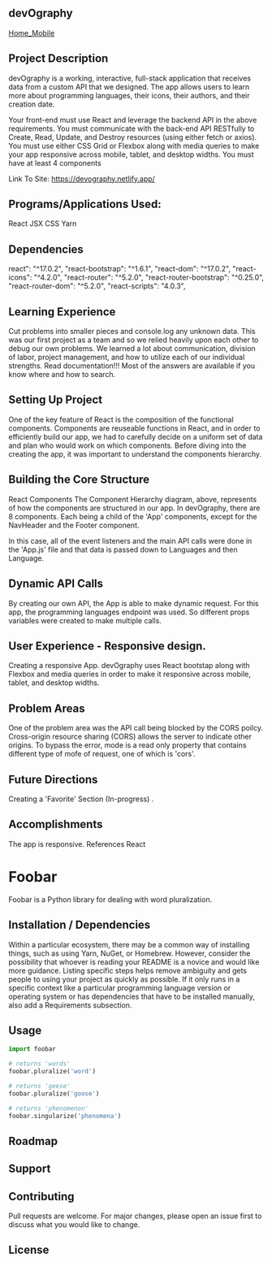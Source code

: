 ## devOgraphy
[Home_Mobile](https://user-images.githubusercontent.com/65795477/125976547-f39ebe7f-00e5-4988-b107-ff53a5ca906f.jpeg)


## Project Description
devOgraphy is a working, interactive, full-stack application that receives data from a custom API that we designed. The app allows users to learn more about programming languages, their icons, their authors, and their creation date.

Your front-end must use React and leverage the backend API in the above requirements.
You must communicate with the back-end API RESTfully to Create, Read, Update, and Destroy resources (using either fetch or axios).
You must use either CSS Grid or Flexbox along with media queries to make your app responsive across mobile, tablet, and desktop widths.
You must have at least 4 components

Link To Site: https://devography.netlify.app/

## Programs/Applications Used:
React
JSX
CSS
Yarn

## Dependencies
react": "^17.0.2",
    "react-bootstrap": "^1.6.1",
    "react-dom": "^17.0.2",
    "react-icons": "^4.2.0",
    "react-router": "^5.2.0",
    "react-router-bootstrap": "^0.25.0",
    "react-router-dom": "^5.2.0",
    "react-scripts": "4.0.3",

## Learning Experience
Cut problems into smaller pieces and console.log any unknown data. This was our first project as a team and so we relied heavily upon each other to debug our own problems. We learned a lot about communication, division of labor, project management, and how to utilize each of our individual strengths. Read documentation!!! Most of the answers are available if you know where and how to search.

## Setting Up Project
One of the key feature of React is the composition of the functional components. Components are reuseable functions in React, and in order to efficiently build our app, we had to carefully decide on a uniform set of data and plan who would work on which components. Before diving into the creating the app, it was important to understand the components hierarchy.



## Building the Core Structure
React Components
The Component Hierarchy diagram, above, represents of how the components are structured in our app. In devOgraphy, there are 8 components. Each being a child of the 'App' components, except for the NavHeader and the Footer component.

In this case, all of the event listeners and the main API calls were done in the 'App.js' file and that data is passed down to Languages and then Language.



## Dynamic API Calls
By creating our own API, the App is able to make dynamic request. For this app, the programming languages endpoint was used. So different props variables were created to make multiple calls.

## User Experience - Responsive design.
Creating a responsive App. devOgraphy uses React bootstap along with Flexbox and media queries in order to make it responsive across mobile, tablet, and desktop widths.

## Problem Areas
One of the problem area was the API call being blocked by the CORS poilcy. Cross-origin resource sharing (CORS) allows the server to indicate other origins. To bypass the error, mode is a read only property that contains different type of mofe of request, one of which is 'cors'.


## Future Directions
Creating a 'Favorite' Section (In-progress)
.

## Accomplishments
The app is responsive.
References
React

# Foobar

Foobar is a Python library for dealing with word pluralization.

## Installation / Dependencies

Within a particular ecosystem, there may be a common way of installing things, such as using Yarn, NuGet, or Homebrew. However, consider the possibility that whoever is reading your README is a novice and would like more guidance. Listing specific steps helps remove ambiguity and gets people to using your project as quickly as possible. If it only runs in a specific context like a particular programming language version or operating system or has dependencies that have to be installed manually, also add a Requirements subsection.

## Usage

```python
import foobar

# returns 'words'
foobar.pluralize('word')

# returns 'geese'
foobar.pluralize('goose')

# returns 'phenomenon'
foobar.singularize('phenomena')

```
## Roadmap


## Support


## Contributing
Pull requests are welcome. For major changes, please open an issue first to discuss what you would like to change.



## License

